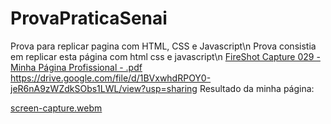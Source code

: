 # ProvaPraticaSenai
Prova para replicar pagina com HTML, CSS e Javascript\n
Prova consistia em replicar esta página com html css e javascript\n
[FireShot Capture 029 - Minha Página Profissional - .pdf](https://github.com/user-attachments/files/17153508/FireShot.Capture.029.-.Minha.Pagina.Profissional.-.pdf)
https://drive.google.com/file/d/1BVxwhdRPOY0-jeR6nA9zWZdkSObs1LWL/view?usp=sharing
Resultado da minha página: 

[screen-capture.webm](https://github.com/user-attachments/assets/5ba796a5-ee62-4c28-93d5-a076592946b5)

